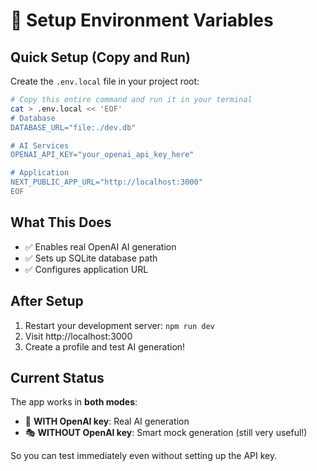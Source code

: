 # 🚀 Setup Environment Variables

## Quick Setup (Copy and Run)

Create the `.env.local` file in your project root:

```bash
# Copy this entire command and run it in your terminal
cat > .env.local << 'EOF'
# Database
DATABASE_URL="file:./dev.db"

# AI Services  
OPENAI_API_KEY="your_openai_api_key_here"

# Application
NEXT_PUBLIC_APP_URL="http://localhost:3000"
EOF
```

## What This Does

- ✅ Enables real OpenAI AI generation
- ✅ Sets up SQLite database path  
- ✅ Configures application URL

## After Setup

1. Restart your development server: `npm run dev`
2. Visit http://localhost:3000
3. Create a profile and test AI generation!

## Current Status

The app works in **both modes**:
- 🤖 **WITH OpenAI key**: Real AI generation
- 🎭 **WITHOUT OpenAI key**: Smart mock generation (still very useful!)

So you can test immediately even without setting up the API key.
